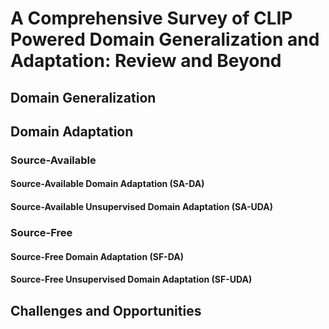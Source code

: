 # A Comprehensive Survey of CLIP Powered Domain Generalization and Adaptation: Review and Beyond

## Domain Generalization

## Domain Adaptation

### Source-Available

#### Source-Available Domain Adaptation (SA-DA)

#### Source-Available Unsupervised Domain Adaptation (SA-UDA)

### Source-Free

#### Source-Free Domain Adaptation (SF-DA)

#### Source-Free Unsupervised Domain Adaptation (SF-UDA)

## Challenges and Opportunities

